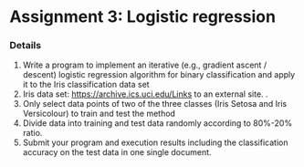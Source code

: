 # Assignment 3: Logistic regression

### Details

1. Write a program to implement an iterative (e.g., gradient ascent / descent) logistic regression algorithm for binary classification and apply it to the Iris classification data set
2. Iris data set: https://archive.ics.uci.edu/Links to an external site. .
3. Only select data points of two of the three classes (Iris Setosa and Iris Versicolour) to train and test the method
4. Divide data into training and test data randomly according to 80%-20% ratio.
5. Submit your program and execution results including the classification accuracy on the test data in one single document.
